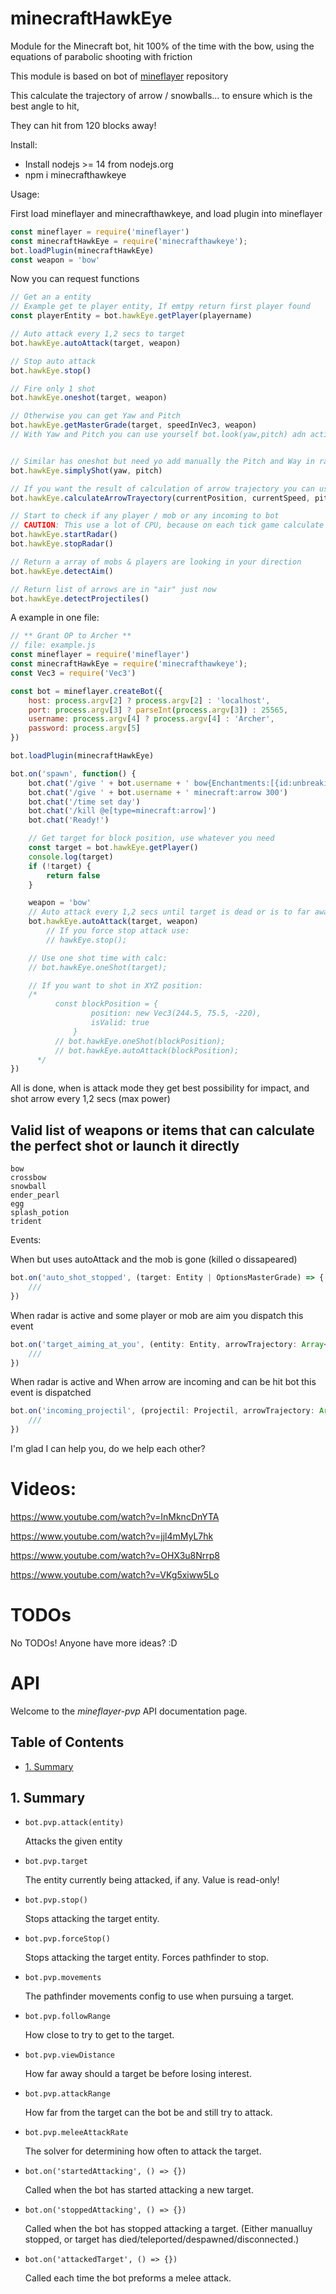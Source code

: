 # minecraftHawkEye
Module for the Minecraft bot, hit 100% of the time with the bow, using the equations of parabolic shooting with friction

This module is based on bot of <a href="https://github.com/PrismarineJS/mineflayer" target="_blank">mineflayer</a> repository

This calculate the trajectory of arrow / snowballs... to ensure which is the best angle to hit,

They can hit from 120 blocks away!

Install:
- Install nodejs >= 14 from nodejs.org
- npm i minecrafthawkeye

Usage: 

First load mineflayer and minecrafthawkeye, and load plugin into mineflayer
```js
const mineflayer = require('mineflayer')
const minecraftHawkEye = require('minecrafthawkeye');
bot.loadPlugin(minecraftHawkEye)
const weapon = 'bow'
```

Now you can request functions
```js
// Get an a entity
// Example get te player entity, If emtpy return first player found
const playerEntity = bot.hawkEye.getPlayer(playername) 

// Auto attack every 1,2 secs to target
bot.hawkEye.autoAttack(target, weapon)

// Stop auto attack
bot.hawkEye.stop()

// Fire only 1 shot
bot.hawkEye.oneshot(target, weapon)

// Otherwise you can get Yaw and Pitch
bot.hawkEye.getMasterGrade(target, speedInVec3, weapon)
// With Yaw and Pitch you can use yourself bot.look(yaw,pitch) adn activate / deactivate main hand to fire


// Similar has oneshot but need yo add manually the Pitch and Way in radians
bot.hawkEye.simplyShot(yaw, pitch)

// If you want the result of calculation of arrow trajectory you can use that
bot.hawkEye.calculateArrowTrayectory(currentPosition, currentSpeed, pitch, yaw, 'bow')

// Start to check if any player / mob or any incoming to bot
// CAUTION: This use a lot of CPU, because on each tick game calculate all nearby mobs or players
bot.hawkEye.startRadar()
bot.hawkEye.stopRadar()

// Return a array of mobs & players are looking in your direction
bot.hawkEye.detectAim()

// Return list of arrows are in "air" just now
bot.hawkEye.detectProjectiles()


```

A example in one file:

```js
// ** Grant OP to Archer **
// file: example.js
const mineflayer = require('mineflayer')
const minecraftHawkEye = require('minecrafthawkeye');
const Vec3 = require('Vec3')

const bot = mineflayer.createBot({
    host: process.argv[2] ? process.argv[2] : 'localhost',
    port: process.argv[3] ? parseInt(process.argv[3]) : 25565,
    username: process.argv[4] ? process.argv[4] : 'Archer',
    password: process.argv[5]
})

bot.loadPlugin(minecraftHawkEye)

bot.on('spawn', function() {
    bot.chat('/give ' + bot.username + ' bow{Enchantments:[{id:unbreaking,lvl:3}]} 1')
    bot.chat('/give ' + bot.username + ' minecraft:arrow 300')
    bot.chat('/time set day')
    bot.chat('/kill @e[type=minecraft:arrow]')
    bot.chat('Ready!')

    // Get target for block position, use whatever you need
    const target = bot.hawkEye.getPlayer()
    console.log(target)
    if (!target) {
        return false
    }

    weapon = 'bow'
    // Auto attack every 1,2 secs until target is dead or is to far away
    bot.hawkEye.autoAttack(target, weapon)
        // If you force stop attack use:
        // hawkEye.stop();

    // Use one shot time with calc:
    // bot.hawkEye.oneShot(target);

    // If you want to shot in XYZ position:
    /*
          const blockPosition = {
                  position: new Vec3(244.5, 75.5, -220),
                  isValid: true
              }
          // bot.hawkEye.oneShot(blockPosition);
          // bot.hawkEye.autoAttack(blockPosition);
      */
})
```
All is done, when is attack mode they get best possibility for impact, and shot arrow every 1,2 secs (max power)

## Valid list of weapons or items that can calculate the perfect shot or launch it directly
```
bow
crossbow
snowball
ender_pearl
egg
splash_potion
trident
```

Events:

When but uses autoAttack and the mob is gone (killed o dissapeared)
```ts
bot.on('auto_shot_stopped', (target: Entity | OptionsMasterGrade) => {
    ///
})
```
When radar is active and some player or mob are aim you dispatch this event
```ts
bot.on('target_aiming_at_you', (entity: Entity, arrowTrajectory: Array<Vec3>) => {
    ///
})
```
When radar is active and When arrow are incoming and can be hit bot this event is dispatched
```ts
bot.on('incoming_projectil', (projectil: Projectil, arrowTrajectory: Array<Vec3>) => {
    ///
})
```

I'm glad I can help you, do we help each other?

# Videos:
https://www.youtube.com/watch?v=InMkncDnYTA

https://www.youtube.com/watch?v=jjl4mMyL7hk

https://www.youtube.com/watch?v=OHX3u8Nrrp8

https://www.youtube.com/watch?v=VKg5xiww5Lo

# TODOs
No TODOs!
Anyone have more ideas? :D

# API <!-- omit in toc -->

Welcome to the *mineflayer-pvp* API documentation page.

## Table of Contents <!-- omit in toc -->

- [1. Summary](#1-summary)

## 1. Summary

* `bot.pvp.attack(entity)`

  Attacks the given entity

* `bot.pvp.target`

  The entity currently being attacked, if any. Value is read-only!

* `bot.pvp.stop()`

  Stops attacking the target entity.

* `bot.pvp.forceStop()`

  Stops attacking the target entity. Forces pathfinder to stop.

* `bot.pvp.movements`

  The pathfinder movements config to use when pursuing a target.

* `bot.pvp.followRange`

  How close to try to get to the target.

* `bot.pvp.viewDistance`

  How far away should a target be before losing interest.

* `bot.pvp.attackRange`

  How far from the target can the bot be and still try to attack.

* `bot.pvp.meleeAttackRate`

  The solver for determining how often to attack the target.

* `bot.on('startedAttacking', () => {})`

  Called when the bot has started attacking a new target.

* `bot.on('stoppedAttacking', () => {})`

  Called when the bot has stopped attacking a target. (Either manualluy stopped, or target has died/teleported/despawned/disconnected.)

* `bot.on('attackedTarget', () => {})`

  Called each time the bot preforms a melee attack.